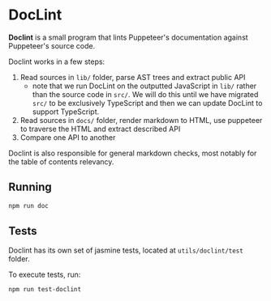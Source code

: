 # DocLint

**Doclint** is a small program that lints Puppeteer's documentation against
Puppeteer's source code.

Doclint works in a few steps:

1. Read sources in `lib/` folder, parse AST trees and extract public API
   - note that we run DocLint on the outputted JavaScript in `lib/` rather than the source code in `src/`. We will do this until we have migrated `src/` to be exclusively TypeScript and then we can update DocLint to support TypeScript.
2. Read sources in `docs/` folder, render markdown to HTML, use puppeteer to traverse the HTML
   and extract described API
3. Compare one API to another

Doclint is also responsible for general markdown checks, most notably for the table of contents
relevancy.

## Running

```bash
npm run doc
```

## Tests

Doclint has its own set of jasmine tests, located at `utils/doclint/test` folder.

To execute tests, run:

```bash
npm run test-doclint
```

